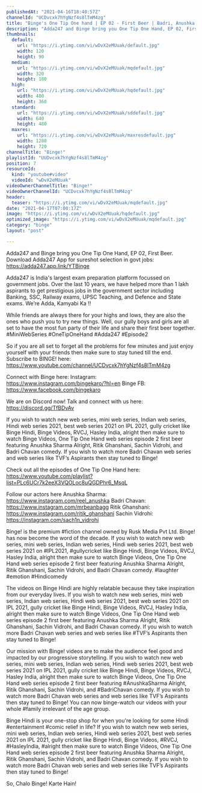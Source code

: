 ```yaml
---
publishedAt: "2021-04-16T18:40:57Z"
channelId: "UCDvcxk7hYgNzf4s8lTmM4zg"
title: "Binge's One Tip One hand | EP 02 - First Beer | Badri, Anushka, Ritik & Sachin | Mini Series"
description: "Adda247 and Binge bring you One Tip One Hand, EP 02, First Beer.\nDownload Adda247 App for sureshot selection in govt jobs: https://adda247.app.link/YTBinge\n \nAdda247 is India's largest exam preparation platform focussed on government jobs. Over the last 10 years, we have helped more than 1 lakh aspirants to get prestigious jobs in the government sector including Banking, SSC, Railway exams, UPSC Teaching, and Defence and State exams.\n We’re Adda, Kamyabi Ka !!\n \nWhile friends are always there for your highs and lows, they are also the ones who push you to try new things. Well, our gully boys and girls are all set to have the most fun party of their life and share their first beer together. #MiniWebSeries #OneTipOneHand #Adda247 #Episode2\n \nSo if you are all set to forget all the problems for few minutes and just enjoy yourself with your friends then make sure to stay tuned till the end. Subscribe to BINGE! here: https://www.youtube.com/channel/UCDvcxk7hYgNzf4s8lTmM4zg\n \nConnect with Binge here:\nInstagram: https://www.instagram.com/bingekaro/?hl=en\nBinge FB: https://www.facebook.com/bingekaro\n\nWe are on Discord now! Talk and connect with us here: https://discord.gg/TfBDvAv\n\nIf you wish to watch new web series, mini web series, Indian web series, Hindi web series 2021, best web series 2021 on IPL 2021, gully cricket like Binge Hindi, Binge Videos, RVCJ, Hasley India, alright then make sure to watch Binge Videos, One Tip One Hand web series episode 2 first beer featuring Anushka Sharma Alright, Ritik Ghanshani, Sachin Vidrohi, and Badri Chavan comedy. If you wish to watch more Badri Chavan web series and web series like TVF’s Aspirants then stay tuned to Binge!\n\nCheck out all the episodes of One Tip One Hand here: https://www.youtube.com/playlist?list=PLc6UCr7k2eeX3VQOLoc8uQGDPhr6_MsqL\n\nFollow our actors here\nAnushka Sharma: https://www.instagram.com/reel_anushka\nBadri Chavan: https://www.instagram.com/mrbeanbagg\nRitik Ghanshani: https://www.instagram.com/ritik_ghanshani\nSachin Vidrohi: https://instagram.com/sach1n_vidrohi\n\nBinge! is the premium #fiction channel owned by Rusk Media Pvt Ltd. Binge! has now become the word of the decade. If you wish to watch new web series, mini web series, Indian web series, Hindi web series 2021, best web series 2021 on #IPL2021, #gullycricket like Binge Hindi, Binge Videos, RVCJ, Hasley India, alright then make sure to watch Binge Videos, One Tip One Hand web series episode 2 first beer featuring Anushka Sharma Alright, Ritik Ghanshani, Sachin Vidrohi, and Badri Chavan comedy. #laughter #emotion #Hindicomedy\n\nThe videos on Binge Hindi are highly relatable because they take inspiration from our everyday lives. If you wish to watch new web series, mini web series, Indian web series, Hindi web series 2021, best web series 2021 on IPL 2021, gully cricket like Binge Hindi, Binge Videos, RVCJ, Hasley India, alright then make sure to watch Binge Videos, One Tip One Hand web series episode 2 first beer featuring Anushka Sharma Alright, Ritik Ghanshani, Sachin Vidrohi, and Badri Chavan comedy. If you wish to watch more Badri Chavan web series and web series like #TVF’s Aspirants then stay tuned to Binge!\n\nOur mission with Binge! videos are to make the audience feel good and impacted by our progressive storytelling. If you wish to watch new web series, mini web series, Indian web series, Hindi web series 2021, best web series 2021 on IPL 2021, gully cricket like Binge Hindi, Binge Videos, RVCJ, Hasley India, alright then make sure to watch Binge Videos, One Tip One Hand web series episode 2 first beer featuring #AnushkaSharma Alright, Ritik Ghanshani, Sachin Vidrohi, and #BadriChavan comedy. If you wish to watch more Badri Chavan web series and web series like TVF’s Aspirants then stay tuned to Binge! You can now binge-watch our videos with your whole #family irrelevant of the age group.\n\nBinge Hindi is your one-stop shop for when you're looking for some Hindi #entertainment #comic relief in life? If you wish to watch new web series, mini web series, Indian web series, Hindi web series 2021, best web series 2021 on IPL 2021, gully cricket like Binge Hindi, Binge Videos, #RVCJ, #HasleyIndia, #alright then make sure to watch Binge Videos, One Tip One Hand web series episode 2  first beer featuring Anushka Sharma Alright, Ritik Ghanshani, Sachin Vidrohi, and Badri Chavan comedy. If you wish to watch more Badri Chavan web series and web series like TVF’s Aspirants then stay tuned to Binge!\n\nSo, Chalo Binge! Karte Hain!"
thumbnails:
  default:
    url: "https://i.ytimg.com/vi/wDvX2eMUuak/default.jpg"
    width: 120
    height: 90
  medium:
    url: "https://i.ytimg.com/vi/wDvX2eMUuak/mqdefault.jpg"
    width: 320
    height: 180
  high:
    url: "https://i.ytimg.com/vi/wDvX2eMUuak/hqdefault.jpg"
    width: 480
    height: 360
  standard:
    url: "https://i.ytimg.com/vi/wDvX2eMUuak/sddefault.jpg"
    width: 640
    height: 480
  maxres:
    url: "https://i.ytimg.com/vi/wDvX2eMUuak/maxresdefault.jpg"
    width: 1280
    height: 720
channelTitle: "Binge!"
playlistId: "UUDvcxk7hYgNzf4s8lTmM4zg"
position: 7
resourceId:
  kind: "youtube#video"
  videoId: "wDvX2eMUuak"
videoOwnerChannelTitle: "Binge!"
videoOwnerChannelId: "UCDvcxk7hYgNzf4s8lTmM4zg"
header:
  teaser: "https://i.ytimg.com/vi/wDvX2eMUuak/mqdefault.jpg"
date: "2021-04-17T07:00:17Z"
image: "https://i.ytimg.com/vi/wDvX2eMUuak/hqdefault.jpg"
optimized_image: "https://i.ytimg.com/vi/wDvX2eMUuak/mqdefault.jpg"
category: "binge"
layout: "post"

---
```

Adda247 and Binge bring you One Tip One Hand, EP 02, First Beer.
Download Adda247 App for sureshot selection in govt jobs: https://adda247.app.link/YTBinge
 
Adda247 is India's largest exam preparation platform focussed on government jobs. Over the last 10 years, we have helped more than 1 lakh aspirants to get prestigious jobs in the government sector including Banking, SSC, Railway exams, UPSC Teaching, and Defence and State exams.
 We’re Adda, Kamyabi Ka !!
 
While friends are always there for your highs and lows, they are also the ones who push you to try new things. Well, our gully boys and girls are all set to have the most fun party of their life and share their first beer together. #MiniWebSeries #OneTipOneHand #Adda247 #Episode2
 
So if you are all set to forget all the problems for few minutes and just enjoy yourself with your friends then make sure to stay tuned till the end. Subscribe to BINGE! here: https://www.youtube.com/channel/UCDvcxk7hYgNzf4s8lTmM4zg
 
Connect with Binge here:
Instagram: https://www.instagram.com/bingekaro/?hl=en
Binge FB: https://www.facebook.com/bingekaro

We are on Discord now! Talk and connect with us here: https://discord.gg/TfBDvAv

If you wish to watch new web series, mini web series, Indian web series, Hindi web series 2021, best web series 2021 on IPL 2021, gully cricket like Binge Hindi, Binge Videos, RVCJ, Hasley India, alright then make sure to watch Binge Videos, One Tip One Hand web series episode 2 first beer featuring Anushka Sharma Alright, Ritik Ghanshani, Sachin Vidrohi, and Badri Chavan comedy. If you wish to watch more Badri Chavan web series and web series like TVF’s Aspirants then stay tuned to Binge!

Check out all the episodes of One Tip One Hand here: https://www.youtube.com/playlist?list=PLc6UCr7k2eeX3VQOLoc8uQGDPhr6_MsqL

Follow our actors here
Anushka Sharma: https://www.instagram.com/reel_anushka
Badri Chavan: https://www.instagram.com/mrbeanbagg
Ritik Ghanshani: https://www.instagram.com/ritik_ghanshani
Sachin Vidrohi: https://instagram.com/sach1n_vidrohi

Binge! is the premium #fiction channel owned by Rusk Media Pvt Ltd. Binge! has now become the word of the decade. If you wish to watch new web series, mini web series, Indian web series, Hindi web series 2021, best web series 2021 on #IPL2021, #gullycricket like Binge Hindi, Binge Videos, RVCJ, Hasley India, alright then make sure to watch Binge Videos, One Tip One Hand web series episode 2 first beer featuring Anushka Sharma Alright, Ritik Ghanshani, Sachin Vidrohi, and Badri Chavan comedy. #laughter #emotion #Hindicomedy

The videos on Binge Hindi are highly relatable because they take inspiration from our everyday lives. If you wish to watch new web series, mini web series, Indian web series, Hindi web series 2021, best web series 2021 on IPL 2021, gully cricket like Binge Hindi, Binge Videos, RVCJ, Hasley India, alright then make sure to watch Binge Videos, One Tip One Hand web series episode 2 first beer featuring Anushka Sharma Alright, Ritik Ghanshani, Sachin Vidrohi, and Badri Chavan comedy. If you wish to watch more Badri Chavan web series and web series like #TVF’s Aspirants then stay tuned to Binge!

Our mission with Binge! videos are to make the audience feel good and impacted by our progressive storytelling. If you wish to watch new web series, mini web series, Indian web series, Hindi web series 2021, best web series 2021 on IPL 2021, gully cricket like Binge Hindi, Binge Videos, RVCJ, Hasley India, alright then make sure to watch Binge Videos, One Tip One Hand web series episode 2 first beer featuring #AnushkaSharma Alright, Ritik Ghanshani, Sachin Vidrohi, and #BadriChavan comedy. If you wish to watch more Badri Chavan web series and web series like TVF’s Aspirants then stay tuned to Binge! You can now binge-watch our videos with your whole #family irrelevant of the age group.

Binge Hindi is your one-stop shop for when you're looking for some Hindi #entertainment #comic relief in life? If you wish to watch new web series, mini web series, Indian web series, Hindi web series 2021, best web series 2021 on IPL 2021, gully cricket like Binge Hindi, Binge Videos, #RVCJ, #HasleyIndia, #alright then make sure to watch Binge Videos, One Tip One Hand web series episode 2  first beer featuring Anushka Sharma Alright, Ritik Ghanshani, Sachin Vidrohi, and Badri Chavan comedy. If you wish to watch more Badri Chavan web series and web series like TVF’s Aspirants then stay tuned to Binge!

So, Chalo Binge! Karte Hain!